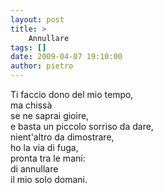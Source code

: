 ```yaml
---
layout: post
title: >
    Annullare
tags: []
date: 2009-04-07 19:10:00
author: pietro
---
```

Ti faccio dono del mio tempo,<br/>ma chissà<br/>se ne saprai gioire,<br/>e basta un piccolo sorriso da dare,<br/>nient'altro da dimostrare,<br/>ho la via di fuga,<br/>pronta tra le mani:<br/>di annullare<br/>il mio solo domani.
